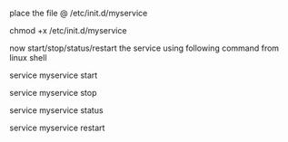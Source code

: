 place the file @ /etc/init.d/myservice

chmod +x /etc/init.d/myservice

now start/stop/status/restart the service using following command from linux shell

service myservice start

service myservice stop
  
service myservice status

service myservice restart
